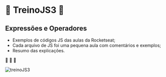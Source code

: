 # 📖 TreinoJS3 📖
## Expressões e Operadores
* Exemplos de códigos JS das aulas da Rocketseat;
* Cada arquivo de JS foi uma pequena aula com comentários e exemplos;
* Resumo das explicações.

🚀 🚀 🚀

![treinoJS3](https://user-images.githubusercontent.com/82122343/131053573-3d69f585-1e0f-43bd-84b0-707d43b428ef.jpg)

